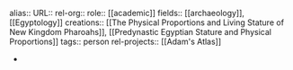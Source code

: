 alias::
URL::
rel-org::
role:: [[academic]]
fields:: [[archaeology]], [[Egyptology]]
creations:: [[The Physical Proportions and Living Stature of New Kingdom Pharoahs]], [[Predynastic Egyptian Stature and Physical Proportions]]
tags:: person
rel-projects:: [[Adam's Atlas]]


-
